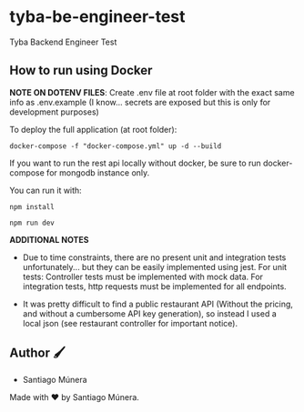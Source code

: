 # tyba-be-engineer-test
Tyba Backend Engineer Test

## How to run using Docker 

**NOTE ON DOTENV FILES**: Create .env file at root folder with the exact same info as .env.example (I know... secrets are exposed but this is only for development purposes)

To deploy the full application (at root folder):

    docker-compose -f "docker-compose.yml" up -d --build

If you want to run the rest api locally without docker, be sure to run docker-compose for mongodb instance only.

You can run it with:

    npm install
    
    npm run dev

**ADDITIONAL NOTES**
- Due to time constraints, there are no present unit and integration tests unfortunately... but they can be easily implemented using jest. For unit tests: Controller tests must be implemented with mock data. For integration tests, http requests must be implemented for all endpoints.

- It was pretty difficult to find a public restaurant API (Without the pricing, and without a cumbersome API key generation), so instead I used a local json (see restaurant controller for important notice).

## Author 🖌️

- Santiago Múnera

Made with ❤️ by Santiago Múnera.